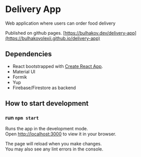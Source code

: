 # Delivery App

Web application where users can order food delivery

Published on github pages.
[https://bulhakov.dev/delivery-app](https://bulhakovolexii.github.io/delivery-app)

## Dependencies
 - React bootstrapped with [Create React App](https://github.com/facebook/create-react-app).
 - Material UI
 - Formik 
 - Yup
 - Firebase/Firestore as backend


## How to start development

### run `npm start`

Runs the app in the development mode.\
Open [http://localhost:3000](http://localhost:3000) to view it in your browser.

The page will reload when you make changes.\
You may also see any lint errors in the console.
